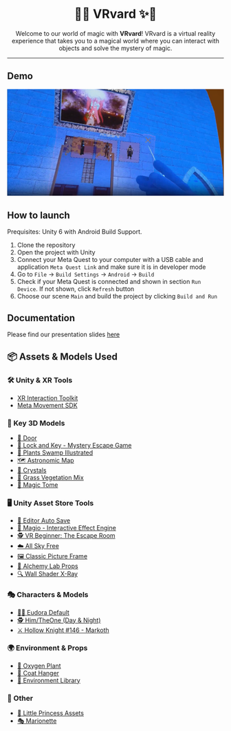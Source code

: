 <h1 align="center"> 🎩✨ VRvard ✨🎩  </h1>
<p align="center">
  Welcome to our world of magic with <b>VRvard</b>!  
  VRvard is a virtual reality experience that takes you to a magical world where you can interact with objects and solve the mystery of magic.
</p>

---
## Demo
[![Our demo video](https://raw.githubusercontent.com/luvluvdt3/VRvard/develop/docs/thumbnail.png)](https://raw.githubusercontent.com/luvluvdt3/VRvard/develop/docs/FINAL_VR.mp4)

## How to launch
Prequisites: Unity 6 with Android Build Support.
1. Clone the repository
2. Open the project with Unity
3. Connect your Meta Quest to your computer with a USB cable and application `Meta Quest Link` and make sure it is in developer mode
4. Go to `File` -> `Build Settings` -> `Android` -> `Build`
5. Check if your Meta Quest is connected and shown in section `Run Device`. If not shown, click `Refresh` button
6. Choose our scene `Main` and build the project by clicking `Build and Run`
   
## Documentation
Please find our presentation slides [here](https://github.com/luvluvdt3/VRvard/blob/develop/docs/VRvardDiapo.pdf)
## 📦 Assets & Models Used  

### 🛠 Unity & XR Tools  
- [XR Interaction Toolkit](https://docs.unity3d.com/Packages/com.unity.xr.interaction.toolkit@3.0/manual/index.html)  
- [Meta Movement SDK](https://developers.meta.com/horizon/documentation/unity/move-body-tracking/)  

### 🔑 Key 3D Models  
- [🚪 Door](https://sketchfab.com/3d-models/door-d8e3f050f3e4453bb7adf5b0aae229f3)  
- [🔐 Lock and Key - Mystery Escape Game](https://sketchfab.com/3d-models/lock-and-key-mystery-escape-game-cd4cf77ba852446993567ab456c67001)  
- [🌿 Plants Swamp Illustrated](https://sketchfab.com/3d-models/plants-swamp-illustrated-bef4d49c6f24429db4441e750bcf5fed)  
- [🗺 Astronomic Map](https://sketchfab.com/3d-models/astronomic-map-7baae153c17b4985a7280a04829f8c31)  
- [💎 Crystals](https://sketchfab.com/3d-models/crystals-0499073f160248adb451bf4135e5f50a)  
- [🌱 Grass Vegetation Mix](https://sketchfab.com/3d-models/grass-vegitation-mix-81317d6bbe0244acad3de44046d077df)  
- [📜 Magic Tome](https://sketchfab.com/3d-models/magic-tome-22493e3889d643698d08b3eec67880d5)  

### 🖥 Unity Asset Store Tools  
- [📝 Editor Auto Save](https://assetstore.unity.com/packages/tools/utilities/editor-auto-save-234445)  
- [🌌 Magio - Interactive Effect Engine](https://assetstore.unity.com/packages/tools/particles-effects/magio-pro-interactive-effect-engine-urp-hdrp-203817?srsltid=AfmBOoqmilmnlyBc0knxezmpy6vWwoe9Upv30QypiXcb46ZN3Xkct8bY)  
- [🕵️ VR Beginner: The Escape Room](https://assetstore.unity.com/packages/templates/tutorials/vr-beginner-the-escape-room-163264?srsltid=AfmBOorSBkDAyXFTlOWOm1zJ2o-aYBhTTdMWMunhypVICLpA94dmnsu-)  
- [☁️ All Sky Free](https://assetstore.unity.com/packages/2d/textures-materials/sky/allsky-free-10-sky-skybox-set-146014)  
- [🖼 Classic Picture Frame](https://assetstore.unity.com/packages/3d/props/furniture/classic-picture-frame-59038)  
- [🔬 Alchemy Lab Props](https://assetstore.unity.com/packages/3d/props/furniture/alchemy-lab-props-41758)  
- [🔍 Wall Shader X-Ray](https://assetstore.unity.com/packages/vfx/shaders/wall-shader-x-ray-216147)  

### 🎭 Characters & Models  
- [🧙‍♀️ Eudora Default](https://sketchfab.com/3d-models/eudora-default-8fba3d3ad7b443ff9607a502b0571797)  
- [🕵️ Him/TheOne (Day & Night)](https://sketchfab.com/3d-models/himtheone-day-and-night-272fcc8c0fb3492e9f7c6e83a817e1fe)  
- [⚔️ Hollow Knight #146 - Markoth](https://sketchfab.com/3d-models/hollow-knight-146-markoth-f8d63f8fe0394342b08de45a14194ad4)  

### 🌍 Environment & Props  
- [🌿 Oxygen Plant](https://sketchfab.com/3d-models/oxygen-plant-d564a066ba074b4781de47f163a133a4)  
- [🧥 Coat Hanger](https://sketchfab.com/3d-models/coat-hanger-39c2f99ec5fd41809febd39531c1fe07)  
- [🏰 Environment Library](https://sketchfab.com/3d-models/environment-library-26c53ed3f9a84256a45607917c63c321)  

### 🎀 Other  
- [👑 Little Princess Assets](https://github.com/marcusaasjensen/little-princess)  
- [🎭 Marionette](https://www.youtube.com/watch?v=vFojjL7MOK8)  
